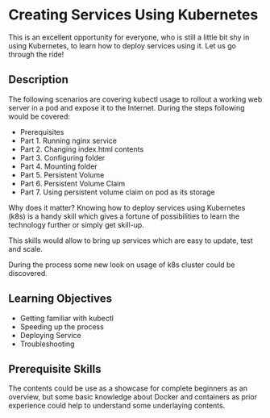 # Creating Services Using Kubernetes

This is an excellent opportunity for everyone, who is still a little bit shy in using Kubernetes, to learn how to deploy services using it. Let us go through the ride!

## Description

The following scenarios are covering kubectl usage to rollout a working web server in a pod and expose it to the Internet. During the steps following would be covered:

* Prerequisites
* Part 1. Running nginx service
* Part 2. Changing index.html contents
* Part 3. Configuring folder
* Part 4. Mounting folder
* Part 5. Persistent Volume
* Part 6. Persistent Volume Claim
* Part 7. Using persistent volume claim on pod as its storage

Why does it matter? Knowing how to deploy services using Kubernetes (k8s) is a handy skill which gives a fortune of possibilities to learn the technology further or simply get skill-up.

This skills would allow to bring up services which are easy to update, test and scale.

During the process some new look on usage of k8s cluster could be discovered.

## Learning Objectives

- Getting familiar with kubectl
- Speeding up the process
- Deploying Service
- Troubleshooting

## Prerequisite Skills

The contents could be use as a showcase for complete beginners as an overview, but some basic knowledge about Docker and containers as prior experience could help to understand some underlaying contents.
